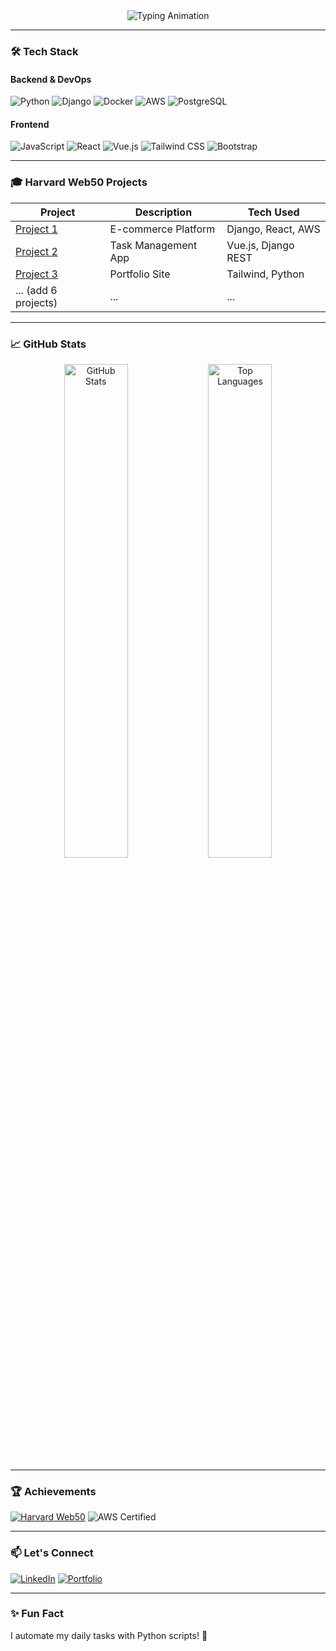 <div align="center">
  <img src="https://readme-typing-svg.herokuapp.com?font=Fira+Code&size=26&duration=3000&color=4A8BDF&center=true&vCenter=true&width=600&lines=Hi+there,+I'm+Soz!;Full-Stack+Web+Developer;Python/Django+|+AWS+|+React/Vue" alt="Typing Animation" />
</div>

---

### 🛠️ **Tech Stack**
#### **Backend & DevOps**
![Python](https://img.shields.io/badge/-Python-3776AB?logo=python&logoColor=white)
![Django](https://img.shields.io/badge/-Django-092E20?logo=django&logoColor=white)
![Docker](https://img.shields.io/badge/-Docker-2496ED?logo=docker&logoColor=white)
![AWS](https://img.shields.io/badge/-AWS-232F3E?logo=amazon-aws&logoColor=white)
![PostgreSQL](https://img.shields.io/badge/-PostgreSQL-4169E1?logo=postgresql&logoColor=white)

#### **Frontend**
![JavaScript](https://img.shields.io/badge/-JavaScript-F7DF1E?logo=javascript&logoColor=black)
![React](https://img.shields.io/badge/-React-61DAFB?logo=react&logoColor=black)
![Vue.js](https://img.shields.io/badge/-Vue.js-4FC08D?logo=vue.js&logoColor=white)
![Tailwind CSS](https://img.shields.io/badge/-Tailwind_CSS-06B6D4?logo=tailwind-css&logoColor=white)
![Bootstrap](https://img.shields.io/badge/-Bootstrap-7952B3?logo=bootstrap&logoColor=white)

---

### 🎓 **Harvard Web50 Projects**
| Project | Description | Tech Used |
|---------|-------------|-----------|
| [Project 1](link) | E-commerce Platform | Django, React, AWS |
| [Project 2](link) | Task Management App | Vue.js, Django REST |
| [Project 3](link) | Portfolio Site | Tailwind, Python |
| ... (add 6 projects) | ... | ... |

---

### 📈 **GitHub Stats**
<div align="center">
  <img src="https://github-readme-stats.vercel.app/api?username=sozjamil&show_icons=true&theme=radical" alt="GitHub Stats" width="45%" />
  <img src="https://github-readme-stats.vercel.app/api/top-langs/?username=sozjamil&layout=compact&theme=radical" alt="Top Languages" width="45%" />
</div>

---

### 🏆 **Achievements**
[![Harvard Web50](https://img.shields.io/badge/Harvard-Web50-blue?logo=harvard&logoColor=white)](https://cs50.harvard.edu/certificates/9525c5e8-8479-4d63-b916-40976038dbfd)
![AWS Certified](https://img.shields.io/badge/AWS-Certified-FF9900?logo=amazon-aws)

---

### 📫 **Let's Connect**
[![LinkedIn](https://img.shields.io/badge/-LinkedIn-0A66C2?logo=linkedin)]([https://linkedin.com/in/yourprofile](https://www.linkedin.com/in/soz-j-anwer/))
[![Portfolio](https://img.shields.io/badge/Portfolio-4A8BDF?logo=google-chrome)](https://yourportfolio.com)

---

### ✨ **Fun Fact**
I automate my daily tasks with Python scripts! 🐍
